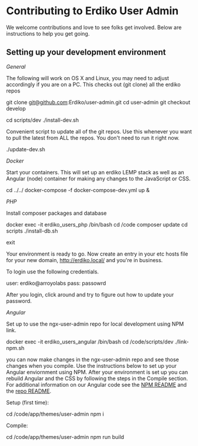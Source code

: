 Contributing to Erdiko User Admin
=================================

We welcome contributions and love to see folks get involved.  Below are instructions to help you get going.


Setting up your development environment
---------------------------------------

*General*

The following will work on OS X and Linux, you may need to adjust accordingly if you are on a PC.  This checks out (git clone) all the erdiko repos

  git clone git@github.com:Erdiko/user-admin.git
  cd user-admin
  git checkout develop

  cd scripts/dev
  ./install-dev.sh

Convenient script to update all of the git repos.  Use this whenever you want to pull the latest from ALL the repos.  You don't need to run it right now.

  ./update-dev.sh

*Docker*

Start your containers.  This will set up an erdiko LEMP stack as well as an Angular (node) container for making any changes to the JavaScript or CSS.

  cd ../../
  docker-compose -f docker-compose-dev.yml up &

*PHP*

Install composer packages and database

  docker exec -it erdiko_users_php /bin/bash
  cd /code
  composer update
  cd scripts
  ./install-db.sh

  exit

Your environment is ready to go.  Now create an entry in your etc hosts file for your new domain, http://erdiko.local/ and you're in business.

To login use the following credentials.

user: erdiko@arroyolabs
pass: passowrd

After you login, click around and try to figure out how to update your password.


*Angular*

Set up to use the ngx-user-admin repo for local development using NPM link.  

  docker exec -it erdiko_users_angular /bin/bash
  cd /code/scripts/dev
  ./link-npm.sh

you can now make changes in the ngx-user-admin repo and see those changes when you compile.  Use the instructions below to set up your Angular enviornment using NPM.  After your environment is set up you can rebuild Angular and the CSS by following the steps in the Compile section.  For additional information on our Angular code see the [NPM README](https://www.npmjs.com/package/@erdiko/ngx-user-admin) and the [repo README](https://github.com/Erdiko/ngx-user-admin).

Setup (first time):

  cd /code/app/themes/user-admin
  npm i

Compile:

  cd /code/app/themes/user-admin
  npm run build
